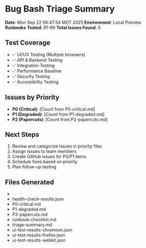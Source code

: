 # Bug Bash Triage Summary

**Date**: Mon Sep 22 06:47:54 MDT 2025
**Environment**: Local Preview
**Runbooks Tested**: R1-R6
**Total Issues Found**: 0

## Test Coverage
- ✅ UI/UX Testing (Multiple browsers)
- ✅ API & Backend Testing
- ✅ Integration Testing
- ✅ Performance Baseline
- ✅ Security Testing
- ✅ Accessibility Testing

## Issues by Priority
- **P0 (Critical)**: [Count from P0-critical.md]
- **P1 (Degraded)**: [Count from P1-degraded.md]
- **P2 (Papercuts)**: [Count from P2-papercuts.md]

## Next Steps
1. Review and categorize issues in priority files
2. Assign issues to team members
3. Create GitHub issues for P0/P1 items
4. Schedule fixes based on priority
5. Plan follow-up testing

## Files Generated
- 
- health-check-results.json
- P0-critical.md
- P1-degraded.md
- P2-papercuts.md
- runbook-checklist.md
- triage-summary.md
- ui-test-results-chromium.json
- ui-test-results-firefox.json
- ui-test-results-webkit.json
